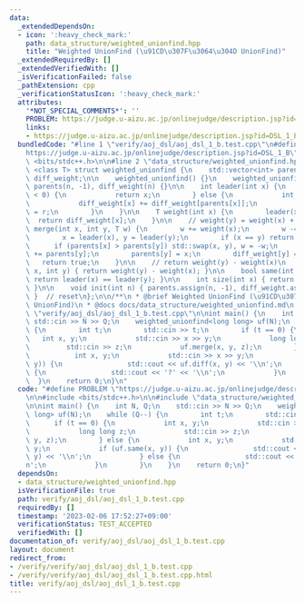 ```yaml
---
data:
  _extendedDependsOn:
  - icon: ':heavy_check_mark:'
    path: data_structure/weighted_unionfind.hpp
    title: "Weighted UnionFind (\u91CD\u307F\u3064\u304D UnionFind)"
  _extendedRequiredBy: []
  _extendedVerifiedWith: []
  _isVerificationFailed: false
  _pathExtension: cpp
  _verificationStatusIcon: ':heavy_check_mark:'
  attributes:
    '*NOT_SPECIAL_COMMENTS*': ''
    PROBLEM: https://judge.u-aizu.ac.jp/onlinejudge/description.jsp?id=DSL_1_B
    links:
    - https://judge.u-aizu.ac.jp/onlinejudge/description.jsp?id=DSL_1_B
  bundledCode: "#line 1 \"verify/aoj_dsl/aoj_dsl_1_b.test.cpp\"\n#define PROBLEM \"\
    https://judge.u-aizu.ac.jp/onlinejudge/description.jsp?id=DSL_1_B\"\n\n#include\
    \ <bits/stdc++.h>\n\n#line 2 \"data_structure/weighted_unionfind.hpp\"\n\ntemplate\
    \ <class T> struct weighted_unionfind {\n    std::vector<int> parents;\n    std::vector<T>\
    \ diff_weight;\n\n    weighted_unionfind() {}\n    weighted_unionfind(int n) :\
    \ parents(n, -1), diff_weight(n) {}\n\n    int leader(int x) {\n        if (parents[x]\
    \ < 0) {\n            return x;\n        } else {\n            int r = leader(parents[x]);\n\
    \            diff_weight[x] += diff_weight[parents[x]];\n            return parents[x]\
    \ = r;\n        }\n    }\n\n    T weight(int x) {\n        leader(x);\n      \
    \  return diff_weight[x];\n    }\n\n    // weight(y) = weight(x) + w\n    bool\
    \ merge(int x, int y, T w) {\n        w += weight(x);\n        w -= weight(y);\n\
    \        x = leader(x), y = leader(y);\n        if (x == y) return false;\n  \
    \      if (parents[x] > parents[y]) std::swap(x, y), w = -w;\n        parents[x]\
    \ += parents[y];\n        parents[y] = x;\n        diff_weight[y] = w;\n     \
    \   return true;\n    }\n\n    // return weight(y) - weight(x)\n    T diff(int\
    \ x, int y) { return weight(y) - weight(x); }\n\n    bool same(int x, int y) {\
    \ return leader(x) == leader(y); }\n\n    int size(int x) { return -parents[leader(x)];\
    \ }\n\n    void init(int n) { parents.assign(n, -1), diff_weight.assign(n, 0);\
    \ }  // reset\n};\n\n/**\n * @brief Weighted UnionFind (\u91CD\u307F\u3064\u304D\
    \ UnionFind)\n * @docs docs/data_structure/weighted_unionfind.md\n */\n#line 6\
    \ \"verify/aoj_dsl/aoj_dsl_1_b.test.cpp\"\n\nint main() {\n    int N, Q;\n   \
    \ std::cin >> N >> Q;\n    weighted_unionfind<long long> uf(N);\n    while (Q--)\
    \ {\n        int t;\n        std::cin >> t;\n        if (t == 0) {\n         \
    \   int x, y;\n            std::cin >> x >> y;\n            long long z;\n   \
    \         std::cin >> z;\n            uf.merge(x, y, z);\n        } else {\n \
    \           int x, y;\n            std::cin >> x >> y;\n            if (uf.same(x,\
    \ y)) {\n                std::cout << uf.diff(x, y) << '\\n';\n            } else\
    \ {\n                std::cout << '?' << '\\n';\n            }\n        }\n  \
    \  }\n    return 0;\n}\n"
  code: "#define PROBLEM \"https://judge.u-aizu.ac.jp/onlinejudge/description.jsp?id=DSL_1_B\"\
    \n\n#include <bits/stdc++.h>\n\n#include \"data_structure/weighted_unionfind.hpp\"\
    \n\nint main() {\n    int N, Q;\n    std::cin >> N >> Q;\n    weighted_unionfind<long\
    \ long> uf(N);\n    while (Q--) {\n        int t;\n        std::cin >> t;\n  \
    \      if (t == 0) {\n            int x, y;\n            std::cin >> x >> y;\n\
    \            long long z;\n            std::cin >> z;\n            uf.merge(x,\
    \ y, z);\n        } else {\n            int x, y;\n            std::cin >> x >>\
    \ y;\n            if (uf.same(x, y)) {\n                std::cout << uf.diff(x,\
    \ y) << '\\n';\n            } else {\n                std::cout << '?' << '\\\
    n';\n            }\n        }\n    }\n    return 0;\n}"
  dependsOn:
  - data_structure/weighted_unionfind.hpp
  isVerificationFile: true
  path: verify/aoj_dsl/aoj_dsl_1_b.test.cpp
  requiredBy: []
  timestamp: '2023-02-06 17:52:27+09:00'
  verificationStatus: TEST_ACCEPTED
  verifiedWith: []
documentation_of: verify/aoj_dsl/aoj_dsl_1_b.test.cpp
layout: document
redirect_from:
- /verify/verify/aoj_dsl/aoj_dsl_1_b.test.cpp
- /verify/verify/aoj_dsl/aoj_dsl_1_b.test.cpp.html
title: verify/aoj_dsl/aoj_dsl_1_b.test.cpp
---
```

